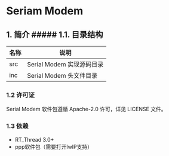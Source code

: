 # Seriam Modem #

## 1. 简介 ##### 1.1. 目录结构 ###

| 名称 | 说明 |
| ---- | ---- |
| src | Serial Modem 实现源码目录 |
| inc | Serial Modem 头文件目录 |

### 1.2 许可证 ###

Serial Modem 软件包遵循 Apache-2.0 许可，详见 LICENSE 文件。

### 1.3 依赖 ###

- RT_Thread 3.0+
- ppp软件包（需要打开lwIP支持）
